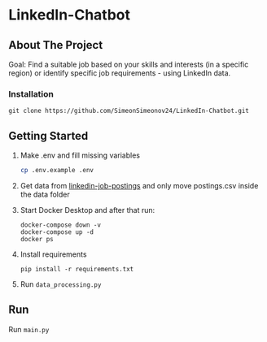 # LinkedIn-Chatbot

## About The Project

Goal: Find a suitable job based on your skills and interests (in a specific region) or identify specific job requirements - using LinkedIn data.

### Installation

```
git clone https://github.com/SimeonSimeonov24/LinkedIn-Chatbot.git
```

## Getting Started

1. Make .env and fill missing variables

   ```bash
   cp .env.example .env
   ```

2. Get data from [linkedin-job-postings](https://www.kaggle.com/datasets/arshkon/linkedin-job-postings) and only move postings.csv inside the data folder
3. Start Docker Desktop and after that run:

   ```
   docker-compose down -v
   docker-compose up -d
   docker ps
   ```

4. Install requirements

   ```
   pip install -r requirements.txt
   ```

5. Run `data_processing.py`

## Run

Run `main.py`
